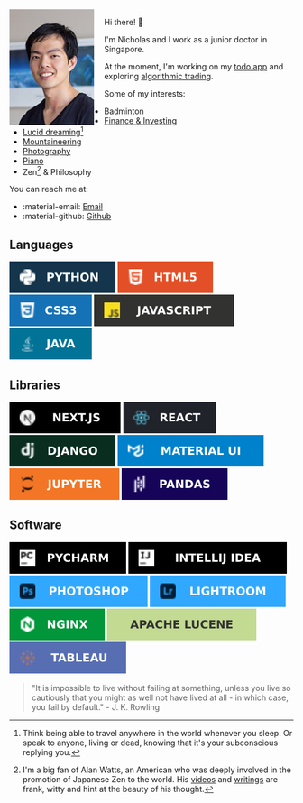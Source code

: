 <img style="max-width: min(30vw, 150px);float:left; margin-right: 18px" src="/static/images/profile.jpg" alt="Profile"/>

Hi there! :wave:

I'm Nicholas and I work as a junior doctor in Singapore.

At the moment, I'm working on my [todo app](https://app.nicholaslyz.com) and exploring [algorithmic trading][ibkr-docker].

Some of my interests:

- Badminton
- [Finance & Investing][finance-and-investing]
- [Lucid dreaming][lucid-dreaming][^lucid-dreaming]
- [Mountaineering](mountaineering.md)
- [Photography](photography.md)
- [Piano](piano.md)
- Zen[^alan-watts] & Philosophy

You can reach me at: 

- :material-email: [Email](mailto:me@nicholaslyz.com) 
- :material-github: [Github](https://github.com/extrange/)

## Languages
![](static/images/badges/python.svg)
![](static/images/badges/html5.svg)
![](static/images/badges/css3.svg)
![](static/images/badges/js.svg)
![](static/images/badges/java.svg)

## Libraries
![](static/images/badges/nextjs.svg)
![](static/images/badges/react.svg)
![](static/images/badges/django.svg)
![](static/images/badges/material-ui.svg)
![](static/images/badges/jupyter.svg)
![](static/images/badges/pandas.svg)

## Software
![](static/images/badges/pycharm.svg)
![](static/images/badges/intellij-idea.svg)
![](static/images/badges/photoshop.svg)
![](static/images/badges/lightroom.svg)
![](static/images/badges/nginx.svg)
![](static/images/badges/apache-lucene.svg) 
![](static/images/badges/tableau.svg)

> "It is impossible to live without failing at something, unless you live so cautiously that you might as well not have lived at all - in which case, you fail by default." - J. K. Rowling

[finance-and-investing]: blog-posts/2020-11-30-getting-started-with-investing.md
[ibkr-docker]: https://github.com/extrange/ibkr-docker
[lucid-dreaming]: (https://www.reddit.com/r/LucidDreaming/comments/73ih3x/start_here_beginner_guides_faqs_and_resources/)

[^alan-watts]: I'm a big fan of Alan Watts, an American who was deeply involved in the promotion of Japanese Zen to the world. His [videos](https://www.youtube.com/watch?v=khOaAHK7efc) and [writings](https://www.goodreads.com/book/show/514210.The_Way_of_Zen) are frank, witty and hint at the beauty of his thought.
[^lucid-dreaming]: Think being able to travel anywhere in the world whenever you sleep. Or speak to anyone, living or dead, knowing that it's your subconscious replying you.